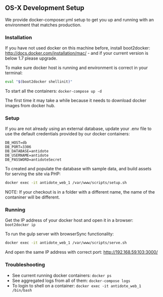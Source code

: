## OS-X Development Setup

We provide docker-composer.yml setup to get you up and running with an environment that matches production.

### Installation

If you have not used docker on this machine before, install boot2docker: http://docs.docker.com/installation/mac/ - and if your current version is below 1.7 please upgrade.

To make sure docker host is running and environment is correct in your terminal:
```bash
eval "$(boot2docker shellinit)"
```

To start all the containers: `docker-compose up -d`

The first time it may take a while because it needs to download docker images from docker hub.

### Setup

If you are not already using an external database, update your .env file to use the default credentials provided by our docker containers:
```
DB_HOST=db
DB_PORT=3306
DB_DATABASE=antidote
DB_USERNAME=antidote
DB_PASSWORD=antidoteSecret
```

To created and populate the database with sample data, and build assets for serving the site via PHP:
```bash
docker exec -it antidote_web_1 /var/www/scripts/setup.sh
```

NOTE: If your checkout is in a folder with a different name, the name of the contaniner will be different.

### Running

Get the IP address of your docker host and open it in a browser: `boot2docker ip`

To run the gulp server with browserSync functionality:
```bash
docker exec -it antidote_web_1 /var/www/scripts/serve.sh
```

And open the same IP address with correct port: http://192.168.59.103:3000/

### Troubleshooting

* See current running docker containers: `docker ps`
* See aggregated logs from all of them: `docker-compose logs`
* To login to shell on a container: `docker exec -it antidote_web_1 /bin/bash`

